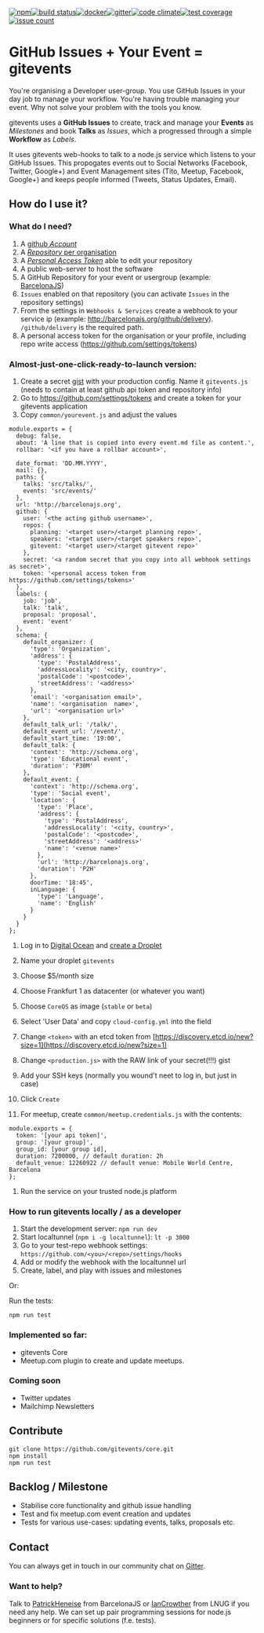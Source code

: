 [![npm](https://img.shields.io/npm/v/gitevents.svg)](https://www.npmjs.com/package/gitevents)[![build status](https://travis-ci.org/gitevents/core.svg)](https://travis-ci.org/gitevents/core)[![docker](https://quay.io/repository/gitevents/gitevents/status "Docker Repository on Quay")](https://quay.io/repository/gitevents/gitevents)[![gitter](https://badges.gitter.im/Join%20Chat.svg)](https://gitter.im/gitevents/core)[![code climate](https://codeclimate.com/github/gitevents/core/badges/gpa.svg)](https://codeclimate.com/github/gitevents/core)[![test coverage](https://codeclimate.com/github/gitevents/core/badges/coverage.svg)](https://codeclimate.com/github/gitevents/core/coverage)[![issue count](https://codeclimate.com/github/gitevents/core/badges/issue_count.svg)](https://codeclimate.com/github/gitevents/core)

# GitHub Issues + Your Event = gitevents
You're organising a Developer user-group. You use GitHub Issues in your day job to manage your workflow.  You're having trouble managing your event.  Why not solve your problem with the tools you know.  

gitevents uses a **GitHub Issues** to create, track and manage your **Events** as _Milestones_ and book **Talks** as _Issues_, which a progressed through a simple **Workflow** as _Labels_.

It uses gitevents web-hooks to talk to a node.js service which listens to your GitHub Issues.  This propogates events out to Social Networks (Facebook, Twitter, Google+) and Event Management sites (Tito, Meetup, Facebook, Google+) and keeps people informed (Tweets, Status Updates, Email).

## How do I use it?
### What do I need?

1. A [github _Account_](https://github.com/join)
1. A [_Repository_ per organisation](https://github.com/new)
1. A [_Personal Access Token_](https://github.com/settings/tokens/new) able to edit your repository
1. A public web-server to host the software
1. A GitHub Repository for your event or usergroup (example: [BarcelonaJS](https://github.com/BarcelonaJS/BarcelonaJS))
1. `Issues` enabled on that repository (you can activate `Issues` in the repository settings)
1. From the settings in `Webhooks & Services` create a webhook to your service ip (example: http://barcelonajs.org/github/delivery). `/github/delivery` is the required path.
1. A personal access token for the organisation or your profile, including repo write access (https://github.com/settings/tokens)


### Almost-just-one-click-ready-to-launch version:

1. Create a secret [gist](https://gist.github.com) with your production config. Name it `gitevents.js` (needs to contain at least github api token and repository info)
  1. Go to https://github.com/settings/tokens and create a token for your gitevents application
  1. Copy `common/yourevent.js` and adjust the values
  ```
  module.exports = {
    debug: false,
    about: 'A line that is copied into every event.md file as content.',
    rollbar: '<if you have a rollbar account>',

    date_format: 'DD.MM.YYYY',
    mail: {},
    paths: {
      talks: 'src/talks/',
      events: 'src/events/'
    },
    url: 'http://barcelonajs.org',
    github: {
      user: '<the acting github username>',
      repos: {
        planning: '<target user>/<target planning repo>',
        speakers: '<target user>/<target speakers repo>',
        gitevent: '<target user>/<target gitevent repo>'
      },
      secret: '<a random secret that you copy into all webhook settings as secret>',
      token: '<personal access token from https://github.com/settings/tokens>'
    },
    labels: {
      job: 'job',
      talk: 'talk',
      proposal: 'proposal',
      event: 'event'
    },
    schema: {
      default_organizer: {
        'type': 'Organization',
        'address': {
          'type': 'PostalAddress',
          'addressLocality': '<city, country>',
          'postalCode': '<postcode>',
          'streetAddress': '<address>'
        },
        'email': '<organisation email>',
        'name': '<organisation  name>',
        'url': '<organisation url>'
      },
      default_talk_url: '/talk/',
      default_event_url: '/event/',
      default_start_time: '19:00',
      default_talk: {
        'context': 'http://schema.org',
        'type': 'Educational event',
        'duration': 'P30M'
      },
      default_event: {
        'context': 'http://schema.org',
        'type': 'Social event',
        'location': {
          'type': 'Place',
          'address': {
            'type': 'PostalAddress',
            'addressLocality': '<city, country>',
            'postalCode': '<postcode>',
            'streetAddress': '<address>'
            'name': '<venue name>'
          },
          'url': 'http://barcelonajs.org',
          'duration': 'P2H'
        },
        doorTime: '18:45',
        inLanguage: {
          'type': 'Language',
          'name': 'English'
        }
      }
    }
  };
  ```
  
1. Log in to [Digital Ocean](https://www.digitalocean.com) and [create a Droplet](https://cloud.digitalocean.com/droplets/new)
1. Name your droplet `gitevents`
1. Choose $5/month size
1. Choose Frankfurt 1 as datacenter (or whatever you want)
1. Choose `CoreOS` as image (`stable` or `beta`)
1. Select 'User Data' and copy `cloud-config.yml` into the field
1. Change `<token>` with an etcd token from [https://discovery.etcd.io/new?size=1](https://discovery.etcd.io/new?size=1)
1. Change `<production.js>` with the RAW link of your secret(!!!) gist
1. Add your SSH keys (normally you wound't neet to log in, but just in case)
1. Click `Create`


1. For meetup, create `common/meetup.credentials.js` with the contents:
```
module.exports = {
  token: '[your api token]',
  group: '[your group]',
  group_id: [your group id],
  duration: 7200000, // default duration: 2h
  default_venue: 12260922 // default venue: Mobile World Centre, Barcelona
};
```
1. Run the service on your trusted node.js platform


### How to run gitevents locally / as a developer

1. Start the development server: `npm run dev`
2. Start localtunnel (`npm i -g localtunnel`): `lt -p 3000`
3. Go to your test-repo webhook settings: `https://github.com/<you>/<repo>/settings/hooks`
4. Add or modify the webhook with the localtunnel url
5. Create, label, and play with issues and milestones

Or:

Run the tests:

    npm run test

### Implemented so far:
- gitevents Core
- Meetup.com plugin to create and update meetups.

### Coming soon
- Twitter updates
- Mailchimp Newsletters



## Contribute

    git clone https://github.com/gitevents/core.git
    npm install
    npm run test

## Backlog / Milestone
- Stabilise core functionality and github issue handling
- Test and fix meetup.com event creation and updates
- Tests for various use-cases: updating events, talks, proposals etc.


## Contact

You can always get in touch in our community chat on [Gitter](https://gitter.im/gitevents/core).

### Want to help?

Talk to [PatrickHeneise](https://twitter.com/PatrickHeneise) from BarcelonaJS or [IanCrowther](htts://twitter.com/iancrowther) from LNUG if you need any help. We can set up pair programming sessions for node.js beginners or for specific solutions (f.e. tests).
